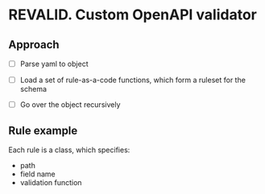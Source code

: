 # REVALID. Custom OpenAPI validator

## Approach

- [ ] Parse yaml to object
- [ ] Load a set of rule-as-a-code functions, which form a ruleset for the schema
- [ ] Go over the object recursively


## Rule example

Each rule is a class, which specifies:
- path
- field name
- validation function
